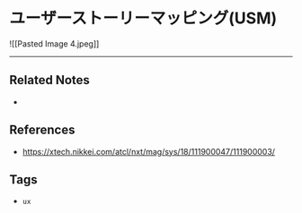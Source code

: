 # ユーザーストーリーマッピング(USM)
![[Pasted Image 4.jpeg]]

---
## Related Notes
- 

## References
- https://xtech.nikkei.com/atcl/nxt/mag/sys/18/111900047/111900003/


## Tags
- `ux` 